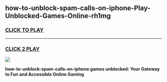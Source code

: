 
## how-to-unblock-spam-calls-on-iphone-Play-Unblocked-Games-Online-rh1mg
<h3>
<a href="https://premium76.site?title=how-to-unblock-spam-calls-on-iphone&ref=25A">CLICK TO PLAY</a></h3>
<hr>

<h3>
<a href="https://premium76.site?title=how-to-unblock-spam-calls-on-iphone&ref=25A">CLICK 2 PLAY</a>
  
</h3>

<a href="https://premium76.site?title=how-to-unblock-spam-calls-on-iphone&ref=25A"><img src="https://clearcache.store/games.png"></a>


**how-to-unblock-spam-calls-on-iphone games unblocked: Your Gateway to Fun and Accessible Online Gaming**
